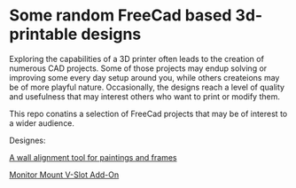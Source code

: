 # Some random FreeCad based 3d-printable designs

Exploring the capabilities of a 3D printer often leads to the creation of numerous CAD projects. Some of those projects may endup solving or improving some every day setup around you, while others createions may be of more playful nature. Occasionally, the designs reach a level of quality and usefulness that may interest others who want to print or modify them.

This repo conatins a selection of FreeCad projects that may be of interest to a wider audience.

Designes:

[A wall alignment tool for paintings and frames](wall-alignment-tool-for-paintings/README.md)

[Monitor Mount V-Slot Add-On](vslot-monitor-mount/README.md)

